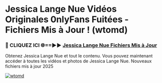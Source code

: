 # Jessica Lange Nue Vidéos Originales 0nlyFans Fuitées - Fichiers Mis à Jour ! (wtomd)

<h3>🔴 CLIQUEZ ICI 🌐==►► <a href="https://tinyurl.com/2pmr4ezf" rel="nofollow">Jessica Lange Nue Fichiers Mis à Jour</a></h3>

Obtenez Jessica Lange Nue et tout le contenu. Vous pouvez maintenant accéder à toutes les vidéos et photos de Jessica Lange Nue. Nouveaux fichiers mis à jour 2025

[![wtomd](https://i.imgur.com/6SNvagu.gif)](https://tinyurl.com/2pmr4ezf)
